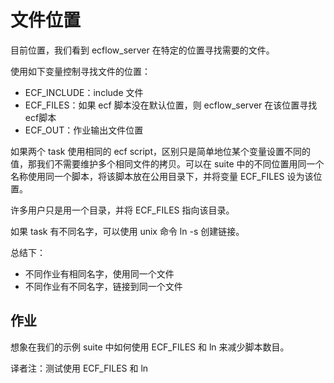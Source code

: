 # 文件位置

目前位置，我们看到 ecflow_server 在特定的位置寻找需要的文件。

使用如下变量控制寻找文件的位置：

* ECF_INCLUDE：include 文件
* ECF_FILES：如果 ecf 脚本没在默认位置，则 ecflow_server 在该位置寻找ecf脚本
* ECF_OUT：作业输出文件位置

如果两个 task 使用相同的 ecf script，区别只是简单地位某个变量设置不同的值，那我们不需要维护多个相同文件的拷贝。可以在 suite 中的不同位置用同一个名称使用同一个脚本，将该脚本放在公用目录下，并将变量 ECF_FILES 设为该位置。

许多用户只是用一个目录，并将 ECF_FILES 指向该目录。

如果 task 有不同名字，可以使用 unix 命令 ln -s 创建链接。

总结下：

* 不同作业有相同名字，使用同一个文件
* 不同作业有不同名字，链接到同一个文件

## 作业

想象在我们的示例 suite 中如何使用 ECF_FILES 和 ln 来减少脚本数目。

译者注：测试使用 ECF_FILES 和 ln
